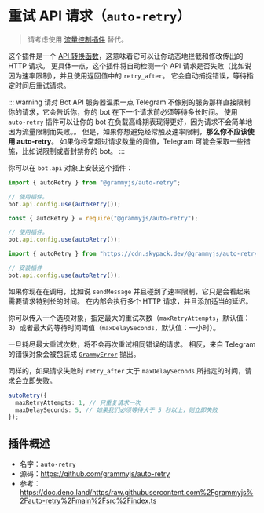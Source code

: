 # 重试 API 请求（`auto-retry`）

> 请考虑使用 [流量控制插件](./transformer-throttler.md) 替代。

这个插件是一个 [API 转换函数](/zh/advanced/transformers.md)，这意味着它可以让你动态地拦截和修改传出的 HTTP 请求。
更具体一点，这个插件将自动检测一个 API 请求是否失败（比如说因为速率限制），并且使用返回值中的 `retry_after`。
它会自动捕捉错误，等待指定时间后重试请求。

::: warning 请对 Bot API 服务器温柔一点
Telegram 不像别的服务那样直接限制你的请求，它会告诉你，你的 bot 在下一个请求前必须等待多长时间。
使用 `auto-retry` 插件可以让你的 bot 在负载高峰期表现得更好，因为请求不会简单地因为流量限制而失败。。
但是，如果你想避免经常触及速率限制，**那么你不应该使用 auto-retry**。
如果你经常超过请求数量的阈值，Telegram 可能会采取一些措施，比如说限制或者封禁你的 bot。
:::

你可以在 `bot.api` 对象上安装这个插件：

<CodeGroup>
  <CodeGroupItem title="TypeScript" active>

```ts
import { autoRetry } from "@grammyjs/auto-retry";

// 使用插件。
bot.api.config.use(autoRetry());
```

</CodeGroupItem>
 <CodeGroupItem title="JavaScript">

```js
const { autoRetry } = require("@grammyjs/auto-retry");

// 使用插件。
bot.api.config.use(autoRetry());
```

</CodeGroupItem>
 <CodeGroupItem title="Deno">

```ts
import { autoRetry } from "https://cdn.skypack.dev/@grammyjs/auto-retry?dts";

// 安装插件
bot.api.config.use(autoRetry());
```

</CodeGroupItem>
</CodeGroup>

如果你现在在调用，比如说 `sendMessage` 并且碰到了速率限制，它只是会看起来需要请求特别长的时间。
在内部会执行多个 HTTP 请求，并且添加适当的延迟。

你可以传入一个选项对象，指定最大的重试次数（`maxRetryAttempts`，默认值：3）或者最大的等待时间阈值（`maxDelaySeconds`，默认值：一小时）。

一旦耗尽最大重试次数，将不会再次重试相同错误的请求。
相反，来自 Telegram 的错误对象会被包装成 [`GrammyError`](/zh/guide/errors.html#grammyerror-对象) 抛出。

同样的，如果请求失败时 `retry_after` 大于 `maxDelaySeconds` 所指定的时间，请求会立即失败。

```ts
autoRetry({
  maxRetryAttempts: 1, // 只重复请求一次
  maxDelaySeconds: 5, // 如果我们必须等待大于 5 秒以上，则立即失败
});
```

## 插件概述

- 名字：`auto-retry`
- 源码：<https://github.com/grammyjs/auto-retry>
- 参考：<https://doc.deno.land/https/raw.githubusercontent.com%2Fgrammyjs%2Fauto-retry%2Fmain%2Fsrc%2Findex.ts>
